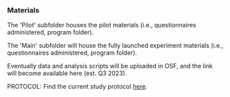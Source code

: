 ### Materials

The 'Pilot' subfolder houses the pilot materials (i.e., questionnaires administered, program folder).

The 'Main' subfolder will house the fully launched experiment materials (i.e., questionnaires administered, program folder).

Eventually data and analysis scripts will be uploaded in OSF, and the link will become available here (est. Q3 2023).

PROTOCOL: Find the current study protocol [here](https://docs.google.com/document/d/1JSnoNzjMhNn-khkWsXhJ1zhv2EAdegte0nM2Lwl89iM/edit?usp=sharing).

